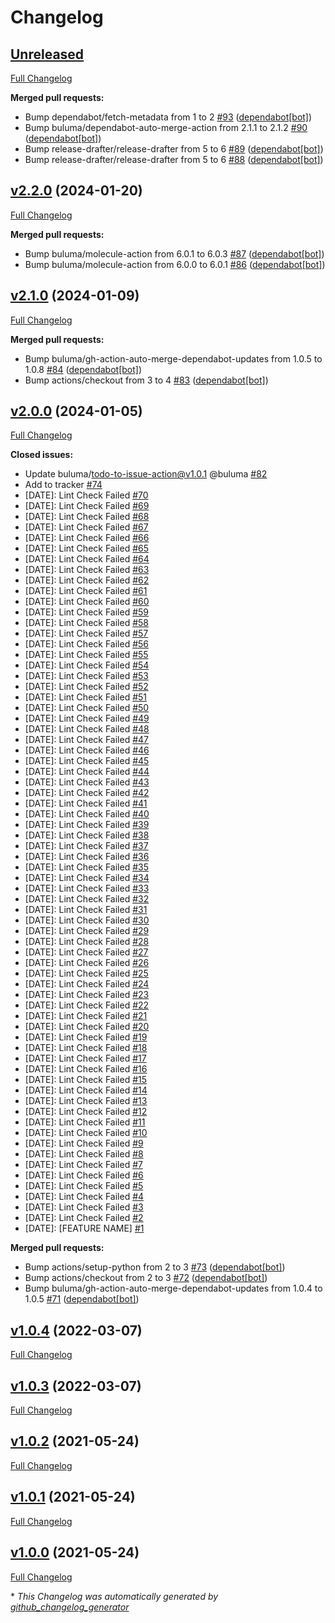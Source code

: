 # Changelog

## [Unreleased](https://github.com/buluma/ansible-role-nodejs/tree/HEAD)

[Full Changelog](https://github.com/buluma/ansible-role-nodejs/compare/v2.2.0...HEAD)

**Merged pull requests:**

- Bump dependabot/fetch-metadata from 1 to 2 [\#93](https://github.com/buluma/ansible-role-nodejs/pull/93) ([dependabot[bot]](https://github.com/apps/dependabot))
- Bump buluma/dependabot-auto-merge-action from 2.1.1 to 2.1.2 [\#90](https://github.com/buluma/ansible-role-nodejs/pull/90) ([dependabot[bot]](https://github.com/apps/dependabot))
- Bump release-drafter/release-drafter from 5 to 6 [\#89](https://github.com/buluma/ansible-role-nodejs/pull/89) ([dependabot[bot]](https://github.com/apps/dependabot))
- Bump release-drafter/release-drafter from 5 to 6 [\#88](https://github.com/buluma/ansible-role-nodejs/pull/88) ([dependabot[bot]](https://github.com/apps/dependabot))

## [v2.2.0](https://github.com/buluma/ansible-role-nodejs/tree/v2.2.0) (2024-01-20)

[Full Changelog](https://github.com/buluma/ansible-role-nodejs/compare/v2.1.0...v2.2.0)

**Merged pull requests:**

- Bump buluma/molecule-action from 6.0.1 to 6.0.3 [\#87](https://github.com/buluma/ansible-role-nodejs/pull/87) ([dependabot[bot]](https://github.com/apps/dependabot))
- Bump buluma/molecule-action from 6.0.0 to 6.0.1 [\#86](https://github.com/buluma/ansible-role-nodejs/pull/86) ([dependabot[bot]](https://github.com/apps/dependabot))

## [v2.1.0](https://github.com/buluma/ansible-role-nodejs/tree/v2.1.0) (2024-01-09)

[Full Changelog](https://github.com/buluma/ansible-role-nodejs/compare/v2.0.0...v2.1.0)

**Merged pull requests:**

- Bump buluma/gh-action-auto-merge-dependabot-updates from 1.0.5 to 1.0.8 [\#84](https://github.com/buluma/ansible-role-nodejs/pull/84) ([dependabot[bot]](https://github.com/apps/dependabot))
- Bump actions/checkout from 3 to 4 [\#83](https://github.com/buluma/ansible-role-nodejs/pull/83) ([dependabot[bot]](https://github.com/apps/dependabot))

## [v2.0.0](https://github.com/buluma/ansible-role-nodejs/tree/v2.0.0) (2024-01-05)

[Full Changelog](https://github.com/buluma/ansible-role-nodejs/compare/v1.0.4...v2.0.0)

**Closed issues:**

- Update buluma/todo-to-issue-action@v1.0.1 @buluma [\#82](https://github.com/buluma/ansible-role-nodejs/issues/82)
- Add to tracker [\#74](https://github.com/buluma/ansible-role-nodejs/issues/74)
- \[DATE\]: Lint Check Failed [\#70](https://github.com/buluma/ansible-role-nodejs/issues/70)
- \[DATE\]: Lint Check Failed [\#69](https://github.com/buluma/ansible-role-nodejs/issues/69)
- \[DATE\]: Lint Check Failed [\#68](https://github.com/buluma/ansible-role-nodejs/issues/68)
- \[DATE\]: Lint Check Failed [\#67](https://github.com/buluma/ansible-role-nodejs/issues/67)
- \[DATE\]: Lint Check Failed [\#66](https://github.com/buluma/ansible-role-nodejs/issues/66)
- \[DATE\]: Lint Check Failed [\#65](https://github.com/buluma/ansible-role-nodejs/issues/65)
- \[DATE\]: Lint Check Failed [\#64](https://github.com/buluma/ansible-role-nodejs/issues/64)
- \[DATE\]: Lint Check Failed [\#63](https://github.com/buluma/ansible-role-nodejs/issues/63)
- \[DATE\]: Lint Check Failed [\#62](https://github.com/buluma/ansible-role-nodejs/issues/62)
- \[DATE\]: Lint Check Failed [\#61](https://github.com/buluma/ansible-role-nodejs/issues/61)
- \[DATE\]: Lint Check Failed [\#60](https://github.com/buluma/ansible-role-nodejs/issues/60)
- \[DATE\]: Lint Check Failed [\#59](https://github.com/buluma/ansible-role-nodejs/issues/59)
- \[DATE\]: Lint Check Failed [\#58](https://github.com/buluma/ansible-role-nodejs/issues/58)
- \[DATE\]: Lint Check Failed [\#57](https://github.com/buluma/ansible-role-nodejs/issues/57)
- \[DATE\]: Lint Check Failed [\#56](https://github.com/buluma/ansible-role-nodejs/issues/56)
- \[DATE\]: Lint Check Failed [\#55](https://github.com/buluma/ansible-role-nodejs/issues/55)
- \[DATE\]: Lint Check Failed [\#54](https://github.com/buluma/ansible-role-nodejs/issues/54)
- \[DATE\]: Lint Check Failed [\#53](https://github.com/buluma/ansible-role-nodejs/issues/53)
- \[DATE\]: Lint Check Failed [\#52](https://github.com/buluma/ansible-role-nodejs/issues/52)
- \[DATE\]: Lint Check Failed [\#51](https://github.com/buluma/ansible-role-nodejs/issues/51)
- \[DATE\]: Lint Check Failed [\#50](https://github.com/buluma/ansible-role-nodejs/issues/50)
- \[DATE\]: Lint Check Failed [\#49](https://github.com/buluma/ansible-role-nodejs/issues/49)
- \[DATE\]: Lint Check Failed [\#48](https://github.com/buluma/ansible-role-nodejs/issues/48)
- \[DATE\]: Lint Check Failed [\#47](https://github.com/buluma/ansible-role-nodejs/issues/47)
- \[DATE\]: Lint Check Failed [\#46](https://github.com/buluma/ansible-role-nodejs/issues/46)
- \[DATE\]: Lint Check Failed [\#45](https://github.com/buluma/ansible-role-nodejs/issues/45)
- \[DATE\]: Lint Check Failed [\#44](https://github.com/buluma/ansible-role-nodejs/issues/44)
- \[DATE\]: Lint Check Failed [\#43](https://github.com/buluma/ansible-role-nodejs/issues/43)
- \[DATE\]: Lint Check Failed [\#42](https://github.com/buluma/ansible-role-nodejs/issues/42)
- \[DATE\]: Lint Check Failed [\#41](https://github.com/buluma/ansible-role-nodejs/issues/41)
- \[DATE\]: Lint Check Failed [\#40](https://github.com/buluma/ansible-role-nodejs/issues/40)
- \[DATE\]: Lint Check Failed [\#39](https://github.com/buluma/ansible-role-nodejs/issues/39)
- \[DATE\]: Lint Check Failed [\#38](https://github.com/buluma/ansible-role-nodejs/issues/38)
- \[DATE\]: Lint Check Failed [\#37](https://github.com/buluma/ansible-role-nodejs/issues/37)
- \[DATE\]: Lint Check Failed [\#36](https://github.com/buluma/ansible-role-nodejs/issues/36)
- \[DATE\]: Lint Check Failed [\#35](https://github.com/buluma/ansible-role-nodejs/issues/35)
- \[DATE\]: Lint Check Failed [\#34](https://github.com/buluma/ansible-role-nodejs/issues/34)
- \[DATE\]: Lint Check Failed [\#33](https://github.com/buluma/ansible-role-nodejs/issues/33)
- \[DATE\]: Lint Check Failed [\#32](https://github.com/buluma/ansible-role-nodejs/issues/32)
- \[DATE\]: Lint Check Failed [\#31](https://github.com/buluma/ansible-role-nodejs/issues/31)
- \[DATE\]: Lint Check Failed [\#30](https://github.com/buluma/ansible-role-nodejs/issues/30)
- \[DATE\]: Lint Check Failed [\#29](https://github.com/buluma/ansible-role-nodejs/issues/29)
- \[DATE\]: Lint Check Failed [\#28](https://github.com/buluma/ansible-role-nodejs/issues/28)
- \[DATE\]: Lint Check Failed [\#27](https://github.com/buluma/ansible-role-nodejs/issues/27)
- \[DATE\]: Lint Check Failed [\#26](https://github.com/buluma/ansible-role-nodejs/issues/26)
- \[DATE\]: Lint Check Failed [\#25](https://github.com/buluma/ansible-role-nodejs/issues/25)
- \[DATE\]: Lint Check Failed [\#24](https://github.com/buluma/ansible-role-nodejs/issues/24)
- \[DATE\]: Lint Check Failed [\#23](https://github.com/buluma/ansible-role-nodejs/issues/23)
- \[DATE\]: Lint Check Failed [\#22](https://github.com/buluma/ansible-role-nodejs/issues/22)
- \[DATE\]: Lint Check Failed [\#21](https://github.com/buluma/ansible-role-nodejs/issues/21)
- \[DATE\]: Lint Check Failed [\#20](https://github.com/buluma/ansible-role-nodejs/issues/20)
- \[DATE\]: Lint Check Failed [\#19](https://github.com/buluma/ansible-role-nodejs/issues/19)
- \[DATE\]: Lint Check Failed [\#18](https://github.com/buluma/ansible-role-nodejs/issues/18)
- \[DATE\]: Lint Check Failed [\#17](https://github.com/buluma/ansible-role-nodejs/issues/17)
- \[DATE\]: Lint Check Failed [\#16](https://github.com/buluma/ansible-role-nodejs/issues/16)
- \[DATE\]: Lint Check Failed [\#15](https://github.com/buluma/ansible-role-nodejs/issues/15)
- \[DATE\]: Lint Check Failed [\#14](https://github.com/buluma/ansible-role-nodejs/issues/14)
- \[DATE\]: Lint Check Failed [\#13](https://github.com/buluma/ansible-role-nodejs/issues/13)
- \[DATE\]: Lint Check Failed [\#12](https://github.com/buluma/ansible-role-nodejs/issues/12)
- \[DATE\]: Lint Check Failed [\#11](https://github.com/buluma/ansible-role-nodejs/issues/11)
- \[DATE\]: Lint Check Failed [\#10](https://github.com/buluma/ansible-role-nodejs/issues/10)
- \[DATE\]: Lint Check Failed [\#9](https://github.com/buluma/ansible-role-nodejs/issues/9)
- \[DATE\]: Lint Check Failed [\#8](https://github.com/buluma/ansible-role-nodejs/issues/8)
- \[DATE\]: Lint Check Failed [\#7](https://github.com/buluma/ansible-role-nodejs/issues/7)
- \[DATE\]: Lint Check Failed [\#6](https://github.com/buluma/ansible-role-nodejs/issues/6)
- \[DATE\]: Lint Check Failed [\#5](https://github.com/buluma/ansible-role-nodejs/issues/5)
- \[DATE\]: Lint Check Failed [\#4](https://github.com/buluma/ansible-role-nodejs/issues/4)
- \[DATE\]: Lint Check Failed [\#3](https://github.com/buluma/ansible-role-nodejs/issues/3)
- \[DATE\]: Lint Check Failed [\#2](https://github.com/buluma/ansible-role-nodejs/issues/2)
- \[DATE\]: \[FEATURE NAME\] [\#1](https://github.com/buluma/ansible-role-nodejs/issues/1)

**Merged pull requests:**

- Bump actions/setup-python from 2 to 3 [\#73](https://github.com/buluma/ansible-role-nodejs/pull/73) ([dependabot[bot]](https://github.com/apps/dependabot))
- Bump actions/checkout from 2 to 3 [\#72](https://github.com/buluma/ansible-role-nodejs/pull/72) ([dependabot[bot]](https://github.com/apps/dependabot))
- Bump buluma/gh-action-auto-merge-dependabot-updates from 1.0.4 to 1.0.5 [\#71](https://github.com/buluma/ansible-role-nodejs/pull/71) ([dependabot[bot]](https://github.com/apps/dependabot))

## [v1.0.4](https://github.com/buluma/ansible-role-nodejs/tree/v1.0.4) (2022-03-07)

[Full Changelog](https://github.com/buluma/ansible-role-nodejs/compare/v1.0.3...v1.0.4)

## [v1.0.3](https://github.com/buluma/ansible-role-nodejs/tree/v1.0.3) (2022-03-07)

[Full Changelog](https://github.com/buluma/ansible-role-nodejs/compare/v1.0.2...v1.0.3)

## [v1.0.2](https://github.com/buluma/ansible-role-nodejs/tree/v1.0.2) (2021-05-24)

[Full Changelog](https://github.com/buluma/ansible-role-nodejs/compare/v1.0.1...v1.0.2)

## [v1.0.1](https://github.com/buluma/ansible-role-nodejs/tree/v1.0.1) (2021-05-24)

[Full Changelog](https://github.com/buluma/ansible-role-nodejs/compare/v1.0.0...v1.0.1)

## [v1.0.0](https://github.com/buluma/ansible-role-nodejs/tree/v1.0.0) (2021-05-24)

[Full Changelog](https://github.com/buluma/ansible-role-nodejs/compare/28709b00b38f6619854e2d224cf73ad5a5c64546...v1.0.0)



\* *This Changelog was automatically generated by [github_changelog_generator](https://github.com/github-changelog-generator/github-changelog-generator)*
